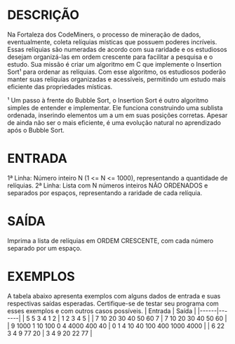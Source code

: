# DESCRIÇÃO
Na Fortaleza dos CodeMiners, o processo de mineração de dados, eventualmente, coleta relíquias místicas que possuem poderes incríveis. Essas relíquias são numeradas de acordo com sua raridade e os estudiosos desejam organizá-las em ordem crescente para facilitar a pesquisa e o estudo. Sua missão é criar um algoritmo em C que implemente o Insertion Sort¹ para ordenar as relíquias. Com esse algoritmo, os estudiosos poderão manter suas relíquias organizadas e acessíveis, permitindo um estudo mais eficiente das propriedades místicas.

¹ Um passo à frente do Bubble Sort, o Insertion Sort é outro algoritmo simples de entender e implementar. Ele funciona construindo uma sublista ordenada, inserindo elementos um a um em suas posições corretas. Apesar de ainda não ser o mais eficiente, é uma evolução natural no aprendizado após o Bubble Sort. 

# ENTRADA
1ª Linha: Número inteiro N (1 <= N <= 1000), representando a quantidade de relíquias.
2ª Linha: Lista com N números inteiros NÃO ORDENADOS e separados por espaços, representando a raridade de cada relíquia.

# SAÍDA
Imprima a lista de relíquias em ORDEM CRESCENTE, com cada número separado por um espaço.

# EXEMPLOS
A tabela abaixo apresenta exemplos com alguns dados de entrada e suas respectivas saídas esperadas. Certifique-se de testar seu programa com esses exemplos e com outros casos possíveis.
| Entrada | Saída |
|------|-------|
| 5
5 3 4 1 2  | 1 2 3 4 5 |
| 7
10 20 30 40 50 60 7 | 7 10 20 30 40 50 60 |
| 9
1000 1 10 100 0 4 4000 400 40 | 0 1 4 10 40 100 400 1000 4000 |
| 6
22 3 4 9 77 20 | 3 4 9 20 22 77 |